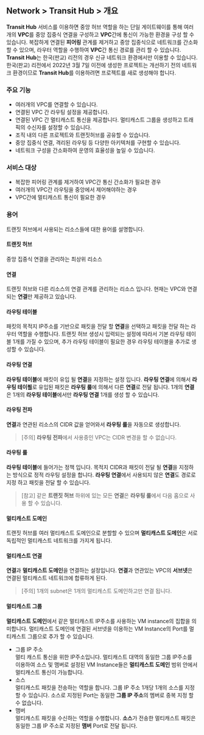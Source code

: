 ## Network > Transit Hub > 개요

**Transit Hub** 서비스를 이용하면 중앙 허브 역할을 하는 단일 게이트웨이를 통해 여러개의 **VPC**를 중앙 집중식 연결을 구성하고 **VPC**간에 통신이 가능한 환경을 구성 할 수 있습니다. 복잡하게 연결된 **피어링** 관계를 제거하고 중앙 집중식으로 네트워크를 간소화 할 수 있으며, 라우터 역할을 수행하여 **VPC**간 통신 경로를 관리 할 수 있습니다. </br>
**Transit Hub**는 한국(판교) 리전의 경우 신규 네트워크 환경에서만 이용할 수 있습니다. 한국(판교) 리전에서 2022년 3월 7일 이전에 생성한 프로젝트는 개선하기 전의 네트워크 환경이므로 **Transit Hub**를 이용하려면 프로젝트를 새로 생성해야 합니다.

### 주요 기능

* 여러개의 VPC를 연결할 수 있습니다.
* 연결된 VPC 간 라우팅 설정을 제공합니다.
* 연결된 VPC 간 멀티캐스트 통신을 제공합니다. 멀티캐스트 그룹을 생성하고 트래픽의 수신자를 설정할 수 있습니다.
* 조직 내의 다른 프로젝트와 트랜짓허브를 공유할 수 있습니다.
* 중앙 집중식 연결, 격리된 라우팅 등 다양한 아키텍처를 구현할 수 있습니다.
* 네트워크 구성을 간소화하여 운영의 효율성을 높일 수 있습니다.

### 서비스 대상

* 복잡한 피어링 관계를 제거하여 VPC간 통신 간소화가 필요한 경우
* 여러개의 VPC간 라우팅을 중앙에서 제어해야하는 경우
* VPC간에 멀티캐스트 통신이 필요한 경우

### 용어
트랜짓 허브에서 사용되는 리소스들에 대한 용어를 설명합니다.
#### 트랜짓 허브
중앙 집중식 연결을 관리하는 최상위 리소스
#### 연결
트랜짓 허브와 다른 리소스의 연결 관계를 관리하는 리소스 입니다. 현재는 VPC와 연결되는 **연결**만 제공하고 있습니다.
#### 라우팅 테이블
패킷의 목적지 IP주소를 기반으로 패킷을 전달 할 **연결**을 선택하고 패킷을 전달 하는 라우터 역할을 수행합니다. 트랜짓 허브 생성시 입력되는 설정에 따라서 기본 라우팅 테이블 1개를 가질 수 있으며, 추가 라우팅 테이블이 필요한 경우 라우팅 테이블을 추가로 생성할 수 있습니다. 
#### 라우팅 연결
**라우팅 테이블**에 패킷이 유입 될 **연결**을 지정하는 설정 입니다. **라우팅 연결**에 의해서 **라우팅 테이븰**로 유입된 패킷은 **라우팅 룰**에 의해서 다른 **연결**로 전달 됩니다. 1개의 **연결**은 1개의 **라우팅 테이블**에서만 **라우팅 연결** 1개를 생성 할 수 있습니다. 
#### 라우팅 전파
**연결**과 연관된 리소스의 CIDR 값을 얻어와서 **라우팅 룰**을 자동으로 생성합니다.
> [주의] **라우팅 전파**에서 사용중인 VPC는 CIDR 변경을 할 수 없습니다.
#### 라우팅 룰
**라우팅 테이블**에 들어가는 정책 입니다. 목적지 CIDR과 패킷이 전달 될 **연결**을 지정하는 방식으로 정적 라우팅 설정을 합니다. **라우팅 연결**에서 사용되지 않은 **연결**도 경로로 지정 하고 패킷을 전달 할 수 있습니다.
> [참고] 같은 **트랜짓 허브** 하위에 있는 모든 **연결**은 **라우팅 룰**에서 다음 홉으로 사용 할 수 있습니다.
#### 멀티캐스트 도메인
트랜짓 허브를 여러 멀티캐스트 도메인으로 분할할 수 있으며 **멀티캐스트 도메인**은 서로 독립적인 멀티캐스트 네트워크를 가지게 됩니다.
#### 멀티캐스트 연결
**연결**과 **멀티캐스트 도메인**을 연결하는 설정입니다. **연결**과 연관있는 VPC의 **서브넷**은 연결된 멀티캐스트 네트워크에 합류하게 된다.
> [주의] 1개의 subnet은 1개의 멀티캐스트 도메인하고만 연결 됩니다.
#### 멀티캐스트 그룹
**멀티캐스트 도메인**에서 같은 멀티캐스트 IP주소를 사용하는 VM instance의 집합을 의미합니다. 멀티캐스트 도메인에 연결된 서브넷을 이용하는 VM Instance의 Port를 멀티캐스트 그룹으로 추가 할 수 있습니다.
* 그룹 IP 주소<br>
멀티 캐스트 통신을 위한 IP주소입니다. 멀티캐스트 대역의 동일한 그룹 IP주소를 이용하여 소스 및 맴버로 설정된 VM Instance들은 **멀티캐스트 도메인** 범위 안에서 멀티캐스트 통신이 가능합니다.
* 소스<br>
멀티캐스트 패킷을 전송하는 역할을 합니다. 그룹 IP 주소 1개당 1개의 소스를 지정할 수 있습니다. 소스로 지정된 Port는 동일한 **그룹 IP 주소**의 멤버로 중복 지정 할 수 없습니다.
* 맴버<br>
멀티캐스트 패킷을 수신하는 역할을 수행합니다. **소스**가 전송한 멀티캐스트 패킷은 동일한 그룹 IP 주소로 지정된 **맴버** Port로 전달 됩니다. 
